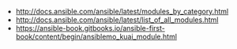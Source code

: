 

* http://docs.ansible.com/ansible/latest/modules_by_category.html
* http://docs.ansible.com/ansible/latest/list_of_all_modules.html
* https://ansible-book.gitbooks.io/ansible-first-book/content/begin/ansiblemo_kuai_module.html